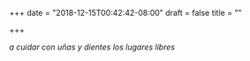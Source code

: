 +++
date = "2018-12-15T00:42:42-08:00"
draft = false
title = ""

+++

*a cuidar con uñas y dientes los lugares libres*
